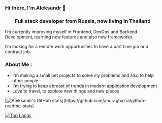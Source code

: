 ### Hi there, I'm Aleksandr 👋

<h3 align="center">Full stack developer from Russia, now living in Thailand</h3>

I’m currently improving myself in Frontend, DevOps and Backend Development, learning new features and also new frameworks.

I’m looking for a remote work opportunities to have a part time job or a contract job.


### About Me :
  
- I'm making a small pet projects to solve my problems and also to help other people
- I'm trying to keep abreast of trends in modern application development
- Love to travel, to explore new things and new places


[![Aleksandr's GitHub stats]([https://github-readme-stats.vercel.app/api?username=omggga&count_private=true](https://github-readme-stats.vercel.app/api?username=omggga&count_private=true&show_icons=true))](https://github.com/anuraghazra/github-readme-stats)

[![Top Langs](https://github-readme-stats.vercel.app/api/top-langs/?username=omggga&layout=compact&count_private=true)](https://github.com/anuraghazra/github-readme-stats)
